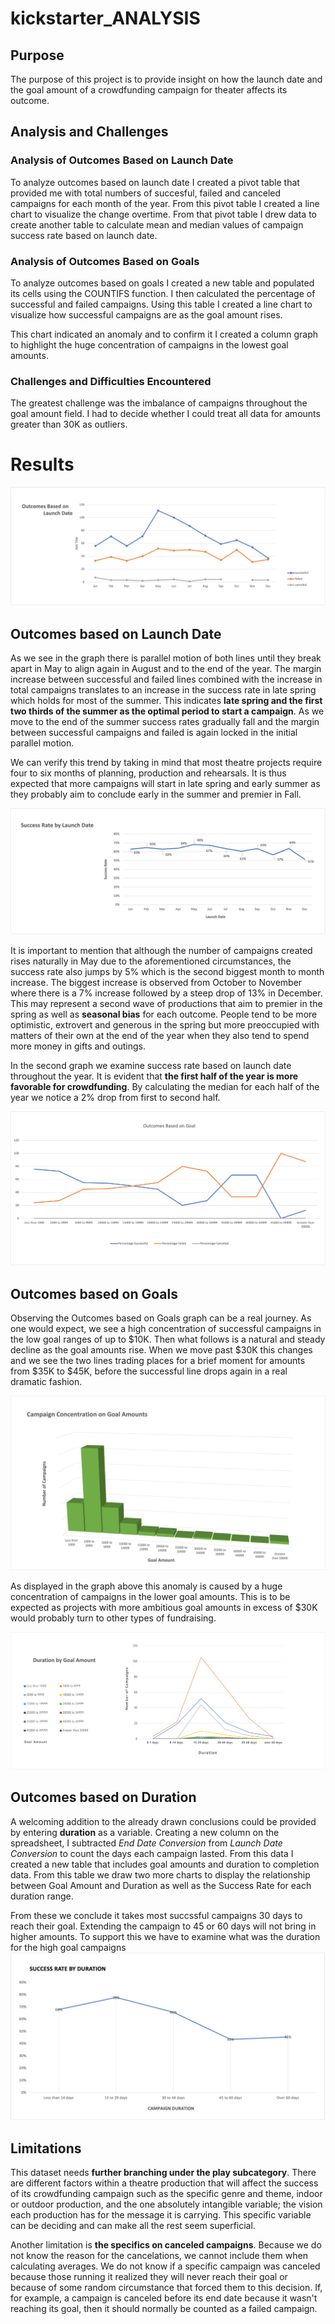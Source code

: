 # kickstarter_ANALYSIS


## Purpose
The purpose of this project is to provide insight on how the launch date and the goal amount of a crowdfunding campaign for theater affects its outcome.  

## **Analysis and Challenges**

### **Analysis of Outcomes Based on Launch Date**
To analyze outcomes based on launch date I created a pivot table that provided me with total numbers of succesful, failed and canceled campaigns for each month of the year. From this pivot table I created a line chart to visualize the change overtime. From that pivot table I drew data to create another table to calculate mean and median values of campaign success rate based on launch date. 

### **Analysis of Outcomes Based on Goals**
To analyze outcomes based on goals I created a new table and populated its cells using the COUNTIFS function. I then calculated the percentage of successful and failed campaigns. Using this table I created a line chart to visualize how successful campaigns are as the goal amount rises. 

This chart indicated an anomaly and to confirm it I created a column graph to highlight the huge concentration of campaigns in the lowest goal amounts. 

### **Challenges and Difficulties Encountered**
The greatest challenge was the imbalance of campaigns throughout the goal amount field. I had to decide whether I could treat all data for amounts greater than 30K as outliers.  

# **Results**

![](images/Outcomes_v_LaunchDate.png)

## **Outcomes based on Launch Date**

  As we see in the graph there is parallel motion of both lines until they break apart in May to align again in August and to the end of the year. The margin increase between successful and failed lines combined with the increase in total campaigns translates to an increase in the success rate in late spring which holds for most of the summer. This indicates **late spring and the first two thirds of the summer as the optimal period to start a campaign**. As we move to the end of the summer success rates gradually fall and the margin between successful campaigns and failed is again locked in the initial parallel motion.  

We can verify this trend by taking in mind that most theatre projects require four to six months of planning, production and rehearsals. It is thus expected that more campaigns will start in late spring and early summer as they probably aim to conclude early in the summer and premier in Fall. 

![](images/Success_Launch.png)

It is important to mention that although the number of campaigns created rises naturally in May due to the aforementioned circumstances, the success rate also jumps by 5% which is the second biggest month to month increase. The biggest increase is observed from October to November where there is a 7% increase followed by a steep drop of 13% in December. This may represent a second wave of productions that aim to premier in the spring as well as **seasonal bias** for each outcome. People tend to be more optimistic, extrovert and generous in the spring but more preoccupied with matters of their own at the end of the year when they also tend to spend more money in gifts and outings. 

In the second graph we examine success rate based on launch date throughout the year. It is evident that **the first half of the year is more favorable for crowdfunding**. By calculating the median for each half of the year we notice a 2% drop from first to second half. 

![](images/Outcomes_vs_Goals.png) 

## **Outcomes based on Goals**

Observing the Outcomes based on Goals graph can be a real journey. As one would expect, we see a high concentration of successful campaigns in the low goal ranges of up to $10K. Then what follows is a natural and steady decline as the goal amounts rise. When we move past $30K this changes and we see the two lines trading places for a brief moment for amounts from $35K to $45K, before the successful line drops again in a real dramatic fashion. 

![](images/Concentration_v_Goal.png)

As displayed in the graph above this anomaly is caused by a huge concentration of campaigns in the lower goal amounts. This is to be expected as projects with more ambitious goal amounts in excess of $30K would probably turn to other types of fundraising. 

![](images/DurationvGoal.png)

## **Outcomes based on Duration**
A welcoming addition to the already drawn conclusions could be provided by entering **duration** as a variable. Creating a new column on the spreadsheet, I subtracted *End Date Conversion* from *Launch Date Conversion* to count the days each campaign lasted. From this data I created a new table that includes goal amounts and duration to completion data. From this table we draw two more charts to display the relationship between Goal Amount and Duration as well as the Success Rate for each duration range. 

From these we conclude it takes most succssful campaigns 30 days to reach their goal. Extending the campaign to 45 or 60 days will not bring in higher amounts. To support this we have to examine what was the duration for the high goal campaigns
![](images/Success_Duration.png)


## **Limitations**
This dataset needs **further branching under the play subcategory**. There are different factors within a theatre production that will affect the success of its crowdfunding campaign such as the specific genre and theme, indoor or outdoor production, and the one absolutely intangible variable; the vision each production has for the message it is carrying. This specific variable can be deciding and can make all the rest seem superficial. 

Another limitation is **the specifics on canceled campaigns**. Because we do  not know the reason for the cancelations, we cannot include them when calculating averages. We do not know if a specific campaign was canceled because those running it realized they will never reach their goal or because of some random circumstance that forced them to this decision. If, for example, a campaign is canceled before its end date because it wasn't reaching its goal, then it should normally be counted as a failed campaign. 
